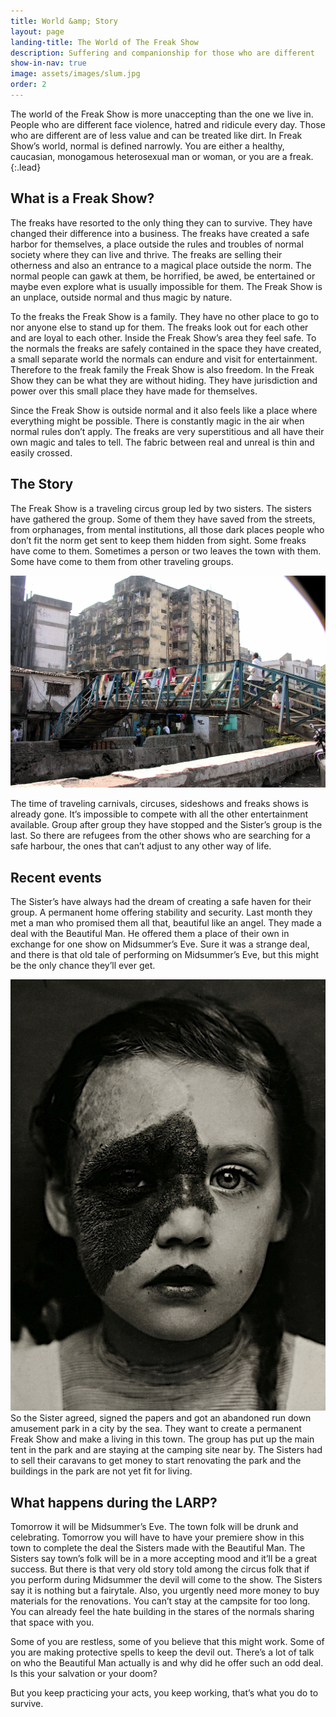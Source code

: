 ```yaml
---
title: World &amp; Story
layout: page
landing-title: The World of The Freak Show
description: Suffering and companionship for those who are different
show-in-nav: true
image: assets/images/slum.jpg
order: 2
---
```


The world of the Freak Show is more unaccepting than the one we live in. People who are different face violence, hatred and ridicule every day. Those who are different are of less value and can be treated like dirt. In Freak Show’s world, normal is defined narrowly. You are either a healthy, caucasian, monogamous heterosexual man or woman, or you are a freak.
{:.lead}

<div class="row">
<div class="6u 12u(small)" markdown="1">

## What is a Freak Show?

The freaks have resorted to the only thing they can to survive. They have changed their difference into a business. The freaks have created a safe harbor for themselves, a place outside the rules and troubles of normal society where they can live and thrive. The freaks are selling their otherness and also an entrance to a magical place outside the norm. The normal people can gawk at them, be horrified, be awed, be entertained or maybe even explore what is usually impossible for them. The Freak Show is an unplace, outside normal and thus magic by nature.

To the freaks the Freak Show is a family. They have no other place to go to nor anyone else to stand up for them. The freaks look out for each other and are loyal to each other. Inside the Freak Show’s area they feel safe.
To the normals the freaks are safely contained in the space they have created, a small separate world the normals can endure and visit for entertainment. Therefore to the freak family the Freak Show is also freedom. In the Freak Show they can be what they are without hiding. They have jurisdiction and power over this small place they have made for themselves.

Since the Freak Show is outside normal and it also feels like a place where everything might be possible. There is constantly magic in the air when normal rules don’t apply. The freaks are very superstitious and all have their own magic and tales to tell. The fabric between real and unreal is thin and easily crossed.

</div>

<div class="6u 12u(small)" markdown="1">

## The Story

The Freak Show is a traveling circus group led by two sisters. The sisters have gathered the group. Some of them they have saved from the streets, from orphanages, from mental institutions, all those dark places people who don’t fit the norm get sent to keep them hidden from sight. Some freaks have come to them. Sometimes a person or two leaves the town with them. Some have come to them from other traveling groups.

<img  class="image fit" src="assets/images/slum.jpg" alt=""/>

The time of traveling carnivals, circuses, sideshows and freaks shows is already gone. It’s impossible to compete with all the other entertainment available. Group after group they have stopped and the Sister’s group is the last. So there are refugees from the other shows who are searching for a safe harbour, the ones that can’t adjust to any other way of life.

</div>
</div>

## Recent events

The Sister’s have always had the dream of creating a safe haven for their group. A permanent home offering stability and security. Last month they met a man who promised them all that, beautiful like an angel. They made a deal with the Beautiful Man. He offered them a place of their own in exchange for one show on Midsummer’s Eve. Sure it was a strange deal, and there is that old tale of performing on Midsummer’s Eve, but this might be the only chance they’ll ever get.

<img class="image right" src="assets/images/krop2.jpg" alt=""/>
So the Sister agreed, signed the papers and got an abandoned run down amusement park in a city by the sea. They want to create a permanent Freak Show and make a living in this town. The group has put up the main tent in the park and are staying at the camping site near by. The Sisters had to sell their caravans to get money to start renovating the park and the buildings in the park are not yet fit for living.


## What happens during the LARP?

Tomorrow it will be Midsummer’s Eve. The town folk will be drunk and celebrating. Tomorrow you will have to have your premiere show in this town to complete the deal the Sisters made with the Beautiful Man. The Sisters say town’s folk will be in a more accepting mood and it’ll be a great success. But there is that very old story told among the circus folk that if you perform during Midsummer the devil will come to the show. The Sisters say it is nothing but a fairytale. Also, you urgently need more money to buy materials for the renovations. You can’t stay at the campsite for too long. You can already feel the hate building in the stares of the normals sharing that space with you.

Some of you are restless, some of you believe that this might work. Some of you are making protective spells to keep the devil out. There’s a lot of talk on who the Beautiful Man actually is and why did he offer such an odd deal. Is this your salvation or your doom?

But you keep practicing your acts, you keep working, that’s what you do to survive.
